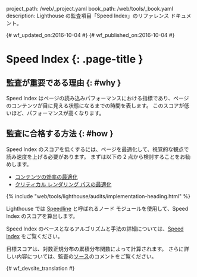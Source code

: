 project_path: /web/_project.yaml
book_path: /web/tools/_book.yaml
description: Lighthouse の監査項目「Speed Index」のリファレンス ドキュメント。

{# wf_updated_on:2016-10-04 #}
{# wf_published_on:2016-10-04 #}

#  Speed Index {: .page-title }

##  監査が重要である理由 {: #why }

Speed Index はページの読み込みパフォーマンスにおける指標であり、ページのコンテンツが目に見える状態になるまでの時間を表します。
このスコアが低いほど、パフォーマンスが高くなります。

##  監査に合格する方法 {: #how }

Speed Index のスコアを低くするには、ページを最適化して、視覚的な観点で読み速度を上げる必要があります。
まずは以下の 2 点から検討することをお勧めします。

* [コンテンツの効率の最適化](/web/fundamentals/performance/optimizing-content-efficiency/)
* [クリティカル レンダリング パスの最適化](/web/fundamentals/performance/critical-rendering-path/)

{% include "web/tools/lighthouse/audits/implementation-heading.html" %}

Lighthouse では
[Speedline](https://github.com/pmdartus/speedline)
と呼ばれるノード モジュールを使用して、Speed Index のスコアを算出します。

Speed Index のベースとなるアルゴリズムと手法の詳細については、[Speed Index](https://sites.google.com/a/webpagetest.org/docs/using-webpagetest/metrics/speed-index)
をご覧ください。

目標スコアは、対数正規分布の累積分布関数によって計算されます。
さらに詳しい内容については、監査の[ソース](https://github.com/GoogleChrome/lighthouse/blob/master/lighthouse-core/audits/speed-index-metric.js)のコメントをご覧ください。




{# wf_devsite_translation #}
